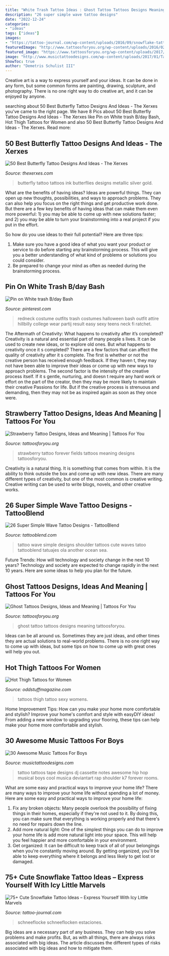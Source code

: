 ```yaml
---
title: "White Trash Tattoo Ideas : Ghost Tattoo Tattoos Designs Meaning Tattoosforyou"
description: "26 super simple wave tattoo designs"
date: "2022-12-24"
categories:
- "ideas"
tags: ["ideas"]
images:
- "https://tattoo-journal.com/wp-content/uploads/2016/09/snowflake-tattoo46.jpg"
featuredImage: "http://www.tattoosforyou.org/wp-content/uploads/2016/02/Ghost-Tattoo-Photos.jpg"
featured_image: "https://www.tattoosforyou.org/wp-content/uploads/2017/07/Tattoo-Strawberry.jpg"
image: "http://www.musictattoodesigns.com/wp-content/uploads/2017/01/Tape-And-Music-Notes-Tattoo-On-Shoulder.jpg"
ShowToc: true
author: "Demetris Schulist III"
---
```



Creative art is a way to express yourself and your ideas. It can be done in any form, but some common forms are painting, drawing, sculpture, and photography. There is no one right way to do creative art, and it can be enjoyed by anyone.

	

		
searching about 50 Best Butterfly Tattoo Designs And Ideas - The Xerxes you've came to the right page. We have 8 Pics about 50 Best Butterfly Tattoo Designs And Ideas - The Xerxes like Pin on White trash B/day Bash, Hot Thigh Tattoos for Women and also 50 Best Butterfly Tattoo Designs And Ideas - The Xerxes. Read more:
		
    
## 50 Best Butterfly Tattoo Designs And Ideas - The Xerxes

<img loading=lazy src="http://thexerxes.com/wp-content/uploads/2015/12/Butterfly-Tattoos-with-white-ink.jpg" onerror="this.onerror=null;this.src='https://tse3.mm.bing.net/th?id=OIP.35zesfIk2nh61NnUCVaM9gHaLH&amp;pid=15.1';" alt="50 Best Butterfly Tattoo Designs And Ideas - The Xerxes">

_Source: thexerxes.com_

>butterfly tattoo tattoos ink butterflies designs metallic silver gold. 

	

What are the benefits of having ideas?
Ideas are powerful things. They can open up new thoughts, possibilities, and ways to approach problems. They can also help you focus on the right things and get productive work done.
But there are a few key benefits of having ideas that can make them even more powerful: 1) you may be able to come up with new solutions faster; and 2) you may be able to turn your brainstorming into a real project if you put in the effort.

So how do you use ideas to their full potential? Here are three tips: 
1) Make sure you have a good idea of what you want your product or service to do before starting any brainstorming process. This will give you a better understanding of what kind of problems or solutions you could consider. 
2) Be prepared to change your mind as often as needed during the brainstorming process.

    
## Pin On White Trash B/day Bash

<img loading=lazy src="https://i.pinimg.com/736x/c3/0e/8f/c30e8fe84f3be1398e08874bc4879a13--redneck-costume-redneck-party.jpg" onerror="this.onerror=null;this.src='https://tse4.mm.bing.net/th?id=OIP.SEB8awq6GmTKl9VIpptR0gHaOP&amp;pid=15.1';" alt="Pin on White trash B/day Bash">

_Source: pinterest.com_

>redneck costume outfits trash costumes halloween bash outfit attire hillbilly college wear partij result easy sexy teens neck fi ratchet. 

	

The Aftermath of Creativity: What happens to creativity after it’s completed?
Creativity is a natural and essential part of many people s lives. It can be used to create new ideas, or to explore old ones. But what happens to creativity once it s completed?
There are a few factors that can affect the quality of creativity after it s complete. The first is whether or not the creative person has received enough feedback. If they haven t, they may not have been able to improve their ideas or come up with new ways to approach problems. The second factor is the intensity of the creative process itself. If it s gentle, nurturing, and doesn t require any hard work or effort on the part of the creator, then they may be more likely to maintain their creative Passions for life. But if the creative process is strenuous and demanding, then they may not be as inspired again as soon as they once were.

    
## Strawberry Tattoo Designs, Ideas And Meaning | Tattoos For You

<img loading=lazy src="https://www.tattoosforyou.org/wp-content/uploads/2017/07/Tattoo-Strawberry.jpg" onerror="this.onerror=null;this.src='https://tse2.mm.bing.net/th?id=OIP.ZmNO_QLAcmc0_S5fEC2MLQHaJ4&amp;pid=15.1';" alt="Strawberry Tattoo Designs, Ideas and Meaning | Tattoos For You">

_Source: tattoosforyou.org_

>strawberry tattoo forever fields tattoos meaning designs tattoosforyou. 

	

Creativity is a natural thing. It is something that comes from within. It is the ability to think outside the box and come up with new ideas. There are many different types of creativity, but one of the most common is creative writing. Creative writing can be used to write blogs, novels, and other creative works.

    
## 26 Super Simple Wave Tattoo Designs - TattooBlend

<img loading=lazy src="http://tattooblend.com/wp-content/uploads/2016/04/wave-tattoo-design-5.jpg?x26891" onerror="this.onerror=null;this.src='https://tse4.mm.bing.net/th?id=OIP.8DXaPLASoYgf3L5pKuEvNwHaHW&amp;pid=15.1';" alt="26 Super Simple Wave Tattoo Designs - TattooBlend">

_Source: tattooblend.com_

>tattoo wave simple designs shoulder tattoos cute waves tatoo tattooblend tatuajes ola another ocean sea. 

	

Future Trends: How will technology and society change in the next 10 years?
Technology and society are expected to change rapidly in the next 10 years. Here are some ideas to help you plan for the future.

    
## Ghost Tattoos Designs, Ideas And Meaning | Tattoos For You

<img loading=lazy src="http://www.tattoosforyou.org/wp-content/uploads/2016/02/Ghost-Tattoo-Photos.jpg" onerror="this.onerror=null;this.src='https://tse3.mm.bing.net/th?id=OIP.vEzZve-yjR7raUjeZEqJ1QHaJ4&amp;pid=15.1';" alt="Ghost Tattoos Designs, Ideas and Meaning | Tattoos For You">

_Source: tattoosforyou.org_

>ghost tattoo tattoos designs meaning tattoosforyou. 

	

Ideas can be all around us. Sometimes they are just ideas, and other times they are actual solutions to real-world problems. There is no one right way to come up with ideas, but some tips on how to come up with great ones will help you out.

    
## Hot Thigh Tattoos For Women

<img loading=lazy src="http://oddstuffmagazine.com/wp-content/uploads/2014/01/thigh-tattoos-for-women-1.jpg" onerror="this.onerror=null;this.src='https://tse2.mm.bing.net/th?id=OIP.pUKn7jYyyl1bzzr61L3c0wHaLE&amp;pid=15.1';" alt="Hot Thigh Tattoos for Women">

_Source: oddstuffmagazine.com_

>tattoos thigh tattoo sexy womens. 

	

Home Improvement Tips: How can you make your home more comfortable and stylish?
Improve your home's comfort and style with easyDIY ideas! From adding a new window to upgrading your flooring, these tips can help make your home more comfortable and stylish.

    
## 30 Awesome Music Tattoos For Boys

<img loading=lazy src="http://www.musictattoodesigns.com/wp-content/uploads/2017/01/Tape-And-Music-Notes-Tattoo-On-Shoulder.jpg" onerror="this.onerror=null;this.src='https://tse2.mm.bing.net/th?id=OIP.2S7SIx0w-9eTU590qFXc8AHaMB&amp;pid=15.1';" alt="30 Awesome Music Tattoos For Boys">

_Source: musictattoodesigns.com_

>tattoo tattoos tape designs dj cassette notes awesome hip hop musical boys cool musica deviantart rap shoulder k7 forever rooms. 

	

What are some easy and practical ways to improve your home life?
There are many ways to improve your home life without spending a lot of money. Here are some easy and practical ways to improve your home life: 
1. Fix any broken objects: Many people overlook the possibility of fixing things in their homes, especially if they're not used to it. By doing this, you can make sure that everything is working properly and that there's no need for repairs down the line. 
2. Add more natural light: One of the simplest things you can do to improve your home life is add more natural light into your space. This will help you feel happier and more comfortable in your environment. 
3. Get organized: It can be difficult to keep track of all of your belongings when you're constantly moving around. By getting organized, you'll be able to keep everything where it belongs and less likely to get lost or damaged.

    
## 75+ Cute Snowflake Tattoo Ideas – Express Yourself With Icy Little Marvels

<img loading=lazy src="https://tattoo-journal.com/wp-content/uploads/2016/09/snowflake-tattoo46.jpg" onerror="this.onerror=null;this.src='https://tse3.mm.bing.net/th?id=OIP.x-Sd-FU4rqj6nBlNAHe08QHaHa&amp;pid=15.1';" alt="75+ Cute Snowflake Tattoo Ideas – Express Yourself With Icy Little Marvels">

_Source: tattoo-journal.com_

>schneeflocke schneeflocken estaciones. 

	

Big ideas are a necessary part of any business. They can help you solve problems and make profits. But, as with all things, there are always risks associated with big ideas. The article discusses the different types of risks associated with big ideas and how to mitigate them.

